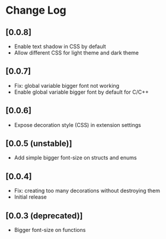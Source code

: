 # Change Log

## [0.0.8]

- Enable text shadow in CSS by default
- Allow different CSS for light theme and dark theme

## [0.0.7]

- Fix: global variable bigger font not working
- Enable global variable bigger font by default for C/C++

## [0.0.6]

- Expose decoration style (CSS) in extension settings

## [0.0.5 (unstable)]

- Add simple bigger font-size on structs and enums

## [0.0.4]

- Fix: creating too many decorations without destroying them
- Initial release

## [0.0.3 (deprecated)]

- Bigger font-size on functions
